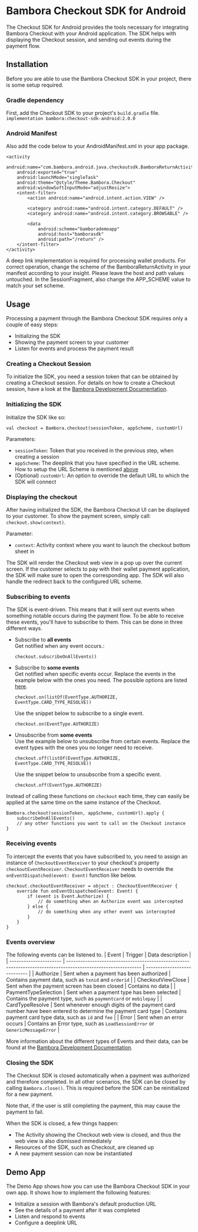# Bambora Checkout SDK for Android
The Checkout SDK for Android provides the tools necessary for integrating Bambora Checkout with your Android application. The SDK helps with displaying the Checkout session, and sending out events during the payment flow.

## Installation
Before you are able to use the Bambora Checkout SDK in your project, there is some setup required.

### Gradle dependency
First, add the Checkout SDK to your project's `build.gradle` file.
`implementation bambora:checkout-sdk-android:2.0.0`

### Android Manifest

Also add the code below to your AndroidManifest.xml in your app package.

```
<activity
    android:name="com.bambora.android.java.checkoutsdk.BamboraReturnActivity"
    android:exported="true"
    android:launchMode="singleTask"
    android:theme="@style/Theme.Bambora.Checkout"
    android:windowSoftInputMode="adjustResize">
    <intent-filter>
        <action android:name="android.intent.action.VIEW" />

        <category android:name="android.intent.category.DEFAULT" />
        <category android:name="android.intent.category.BROWSABLE" />

        <data
            android:scheme="bamborademoapp"
            android:host="bamborasdk"
            android:path="/return" />
    </intent-filter>
</activity>
```

A deep link implementation is required for processing wallet products. 
For correct operation, change the scheme of the BamboraReturnActivity in your manifest according to your insight. Please leave the host and path values untouched. In the SessionFragment, also change the APP_SCHEME value to match your set scheme.

## Usage
Processing a payment through the Bambora Checkout SDK requires only a couple of easy steps:
- Initializing the SDK
- Showing the payment screen to your customer
- Listen for events and process the payment result

### Creating a Checkout Session
To initialize the SDK, you need a session token that can be obtained by creating a Checkout session. For details on how to create a Checkout session, have a look at the [Bambora Development Documentation](https://developer.bambora.com/europe/checkout/getting-started/create-payment). 

### Initializing the SDK
Initialize the SDK like so: 
```
val checkout = Bambora.checkout(sessionToken, appScheme, customUrl)
```

Parameters:
- `sessionToken`: Token that you received in the previous step, when creating a session
- `appScheme`: The deeplink that you have specified in the URL scheme. How to setup the URL Scheme is mentioned [above](#android-manifest)
- (Optional) `customUrl`: An option to override the default URL to which the SDK will connect

### Displaying the checkout
After having initialized the SDK, the Bambora Checkout UI can be displayed to your customer. To show the payment screen, simply call:
`checkout.show(context)`.

Parameter:
- `context`: Activity context where you want to launch the checkout bottom sheet in

The SDK will render the Checkout web view in a pop up over the current screen. If the customer selects to pay with their wallet payment application, the SDK will make sure to open the corresponding app. The SDK will also handle the redirect back to the configured URL scheme.

### Subscribing to events
The SDK is event-driven. This means that it will sent out events when something notable occurs during the payment flow. To be able to receive these events, you'll have to subscribe to them. This can be done in three different ways.
- Subscribe to **all events**\
  Get notified when any event occurs.:
  ```
  checkout.subscribeOnAllEvents()
  ```

- Subscribe to **some events**\
  Get notified when specific events occur. Replace the events in the example below with the ones you need. The possible options are listed [here](#events-overview).
  ```
  checkout.on(listOf(EventType.AUTHORIZE, EventType.CARD_TYPE_RESOLVE))
  ```
  Use the snippet below to subscribe to a single event.
   ```
  checkout.on(EventType.AUTHORIZE)
  ```

- Unsubscribe from **some events**\
  Use the example below to unsubscribe from certain events. Replace the event types with the ones you no longer need to receive.
  ```
  checkout.off(listOf(EventType.AUTHORIZE, EventType.CARD_TYPE_RESOLVE))
  ```
  Use the snippet below to unsubscribe from a specific event.
  ```
  checkout.off(EventType.AUTHORIZE)
  ```

Instead of calling these functions on `checkout` each time, they can easily be applied at the same time on the same instance of the Checkout.
```
Bambora.checkout(sessionToken, appScheme, customUrl).apply {
    subscribeOnAllEvents()
    // any other functions you want to call on the Checkout instance
}
```

### Receiving events
To intercept the events that you have subscribed to, you need to assign an instance of `CheckoutEventReceiver` to your checkout's property `checkoutEventReceiver`. `CheckoutEventReceiver` needs to override the `onEventDispatched(event: Event)` function like below.
```
checkout.checkoutEventReceiver = object : CheckoutEventReceiver {
    override fun onEventDispatched(event: Event) {
        if (event is Event.Authorize) {
            // do something when an Authorize event was intercepted
        } else {
            // do something when any other event was intercepted
        }
    }
}
```

### Events overview
The following events can be listened to.
| Event                  | Trigger                                                                                                       | Data description |
| ---------------------- | ------------------------------------------------------------------------------------------------------------- | ----------------------------                                                 |
| Authorize              | Sent when a payment has been authorized                                                                       | Contains payment data, such as `txnid` and `orderid`                         |
| CheckoutViewClose      | Sent when the payment screen has been closed                                                                  | Contains no data                                                             |
| PaymentTypeSelection   | Sent when a payment type has been selected                                                                    | Contains the payment type, such as `paymentcard` or `mobilepay`              |
| CardTypeResolve        | Sent whenever enough digits of the payment card number have been entered to determine the payment card type   | Contains payment card type data, such as `id` and `fee`                      |
| Error                  | Sent when an error occurs                                                                                     | Contains an Error type, such as `LoadSessionError` or `GenericMessageError`  |

More information about the different types of Events and their data, can be found at the [Bambora Development Documentation](https://developer.bambora.com/europe/sdk/web-sdk/advanced-usage). 

### Closing the SDK
The Checkout SDK is closed automatically when a payment was authorized and therefore completed. In all other scenarios, the SDK can be closed by calling `Bambora.close()`. This is required before the SDK can be reinitialized for a new payment.

Note that, if the user is still completing the payment, this may cause the payment to fail.

When the SDK is closed, a few things happen:
- The Activity showing the Checkout web view is closed, and thus the web view is also dismissed immediately
- Resources of the SDK, such as Checkout, are cleaned up
- A new payment session can now be instantiated

## Demo App
The Demo App shows how you can use the Bambora Checkout SDK in your own app. It shows how to implement the following features:
- Initialize a session with Bambora's default production URL
- See the details of a payment after it was completed
- Listen and respond to events
- Configure a deeplink URL
